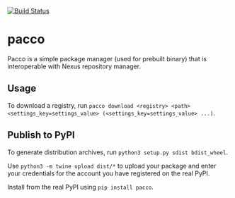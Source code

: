 [![Build Status](https://travis-ci.org/kwinata/pacco.svg?branch=master)](https://travis-ci.org/kwinata/pacco)

# pacco
Pacco is a simple package manager (used for prebuilt binary) that is interoperable with Nexus repository manager.

## Usage

To download a registry, run `pacco download <registry> <path> <settings_key=settings_value> (<settings_key=settings_value> ...)`.

## Publish to PyPI

To generate distribution archives, run `python3 setup.py sdist bdist_wheel`.

Use `python3 -m twine upload dist/*` to upload your package and enter your credentials for the account you have registered on the real PyPI.

Install from the real PyPI using `pip install pacco`.
